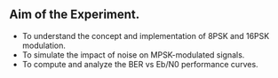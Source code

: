 ## Aim of the Experiment.

- To understand the concept and implementation of 8PSK and 16PSK modulation.
- To simulate the impact of noise on MPSK-modulated signals.
- To compute and analyze the BER vs Eb/N0 performance curves.

